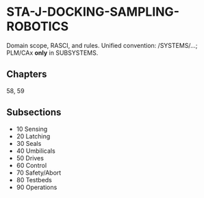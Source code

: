 # STA-J-DOCKING-SAMPLING-ROBOTICS

Domain scope, RASCI, and rules. Unified convention: /SYSTEMS/…; PLM/CAx **only** in SUBSYSTEMS.

## Chapters
58, 59

## Subsections
- 10 Sensing
- 20 Latching
- 30 Seals
- 40 Umbilicals
- 50 Drives
- 60 Control
- 70 Safety/Abort
- 80 Testbeds
- 90 Operations
